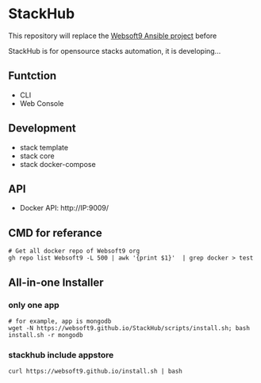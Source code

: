 # StackHub

This repository will replace the [Websoft9 Ansible project](https://github.com/websoft9private) before

StackHub is for opensource stacks automation, it is developing...

## Funtction

* CLI
* Web Console 

## Development

* stack template
* stack core
* stack docker-compose

## API

* Docker API: http://IP:9009/

## CMD for referance
```
# Get all docker repo of Websoft9 org
gh repo list Websoft9 -L 500 | awk '{print $1}'  | grep docker > test
```
## All-in-one Installer

### only one app 
```
# for example, app is mongodb
wget -N https://websoft9.github.io/StackHub/scripts/install.sh; bash install.sh -r mongodb
```
### stackhub include appstore 
```
curl https://websoft9.github.io/install.sh | bash
```
